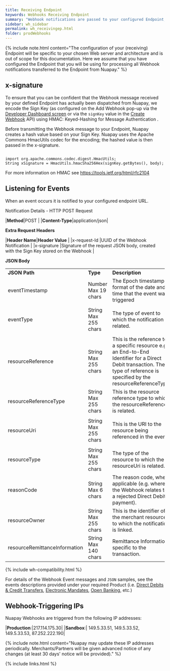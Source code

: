 ```yaml
---
title: Receiving Endpoint
keywords: Webhooks Receiving Endpoint
summary: "Webhook notifications are passed to your configured Endpoint; this section gives you some important security and configuration information to consider when setting up your receiving endpoint."
sidebar: wh_sidebar
permalink: wh_receivingep.html
folder: prodWebhooks
---
```



{% include note.html content="The configuration of your (receiving) Endpoint will be specific to your chosen Web server and architecture and is out of scope for this documentation. Here we assume that you have configured the Endpoint that you will be using for processing all Webhook notifications transferred to the Endpoint from Nuapay." %}

## x-signature
To ensure that you can be confident that the Webhook message received by your defined Endpoint has actually been dispatched from Nuapay, we encode the Sign Key (as configured on the Add Webhook pop-up via the [Developer Dashboard screen](ob_whconfiguration.html) or via the `signKey` value in the [Create Webhook](ob_whrestcreate.html) API) using HMAC: Keyed-Hashing for Message Authentication .

Before transmitting the Webhook message to your Endpoint, Nuapay creates a hash value based on your Sign Key. Nuapay uses the Apache Commons HmacUtils codec for the encoding; the hashed value is then passed in the x-signature.

````

import org.apache.commons.codec.digest.HmacUtils;
String xSignature = HmacUtils.hmacSha256Hex(signKey.getBytes(), body);

````


For more information on HMAC see <a href ="https://tools.ietf.org/html/rfc2104" target = "new">https://tools.ietf.org/html/rfc2104</a>

## Listening for Events

When an event occurs it is notified to your configured endpoint URL.

Notification Details - HTTP POST Request

|<b>Method</b>|<span class="label label-info">POST </span>|
|<b>Content-Type</b>|application/json|


<b>Extra Request Headers</b>

|**Header Name**|**Header Value**                                                                      |
|x-request-Id   |UUID of the Webhook Notification                                                      |
|x-signature    |Signature of the request JSON body, created with the Sign Key stored on the Webhook   |


<b>JSON Body</b>

<table style="width: 100%;" class="Code">
	<col />
	<col style="width: 128px;" />
	<col />
	<tbody>
		<tr>
			<td style="font-weight: bold;">JSON Path</td>
			<td style="font-weight: bold;">Type</td>
			<td style="font-weight: bold;">Description</td>
		</tr>
		<tr>
			<td>eventTimestamp</td>
			<td>Number
						Max 19 chars
			</td>
			<td>The Epoch timestamp format of the date and time that the event was triggered</td>
		</tr>
		<tr>
			<td>eventType</td>
			<td>String
					Max 255 chars</td>
			<td>
				<p>The type of event to which the notification is related. </p>				
			</td>
		</tr>
		<tr>
			<td>resourceReference</td>
			<td>String
					Max 255 chars</td>
			<td>This is the reference to a specific resource e.g. an End-to-End Identifier for a Direct Debit transaction. The type of reference is specified by the resourceReferenceType.</td>
		</tr>
		<tr>
			<td>resourceReferenceType</td>
			<td>String
					Max 255 chars</td>
			<td>This is the resource reference type to which the resourceReference is related.</td>
		</tr>
		<tr>
			<td>resourceUri</td>
			<td>String
					Max 255 chars</td>
			<td>
				<p>This is the URI to the resource being referenced in the event.</p>
			</td>
		</tr>
		<tr>
			<td>resourceType</td>
			<td>String
					Max 255 chars</td>
                    <td>The type of the resource to which the resourceUri is related.</td>
		</tr>
		<tr>
			<td>reasonCode</td>
			<td>String
					Max 6 chars</td>
			<td>The reason code, where applicable (e.g. where the Webhook relates to a rejected Direct Debit payment).</td>
		</tr>
		<tr>
			<td>resourceOwner</td>
			<td>String
					Max 255 chars</td>
                    <td>This is the identifier of the merchant resource to which the notification is linked.</td>
		</tr>
		<tr>
			<td>resourceRemittanceInformation</td>
			<td>String
					Max 140 chars</td>
										<td>Remittance Information specific to the transaction.</td>
		</tr>		
	</tbody>
</table>


{% include wh-compatibility.html %}

For details of the Webhook Event messages and `JSON` samples, see the events descriptions provided under your required Product (i.e. [Direct Debits & Credit Transfers](np_whoverview.html), [Electronic Mandates](em_whoverview.html), [Open Banking](ob_whoverview.html), etc.)


## Webhook-Triggering IPs

Nuapay Webhooks are triggered from the following IP addresses:

|**Production**:|217.114.175.30|
|**Sandbox**:| 149.5.33.51, 149.5.33.52, 149.5.33.53, 87.252.222.190|


{% include note.html content="Nuapay may update these IP addresses periodically. Merchants/Partners will be given advanced notice of any changes (at least 30 days' notice will be provided)." %}


{% include links.html %}
